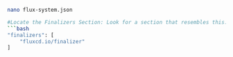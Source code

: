 ```bash
nano flux-system.json

#Locate the Finalizers Section: Look for a section that resembles this:
```bash
"finalizers": [
    "fluxcd.io/finalizer"
]

